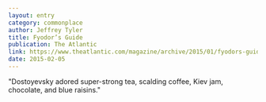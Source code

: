 ```yaml
---
layout: entry
category: commonplace
author: Jeffrey Tyler
title: Fyodor’s Guide
publication: The Atlantic
link: https://www.theatlantic.com/magazine/archive/2015/01/fyodors-guide/383498/
date: 2015-02-05
---
```


"Dostoyevsky adored super-strong tea, scalding coffee, Kiev jam, chocolate, and blue raisins."
 
 
